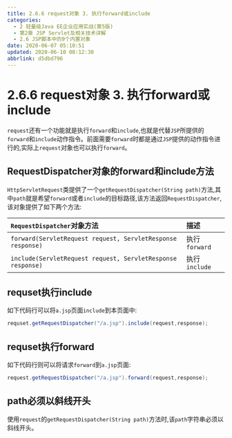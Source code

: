 ```yaml
---
title: 2.6.6 request对象 3. 执行forward或include
categories: 
  - 2 轻量级Java EE企业应用实战(第5版)
  - 第2章 JSP Servlet及相关技术详解
  - 2.6 JSP脚本中的9个内置对象
date: 2020-06-07 05:10:51
updated: 2020-06-10 08:12:30
abbrlink: d5dbd796
---
```

# 2.6.6 request对象 3. 执行forward或include
`request`还有一个功能就是执行`forward`和`include`,也就是代替`JSP`所提供的`forward`和`include`动作指令。前面需要`forward`时都是通过`JSP`提供的动作指令进行的,实际上`request`对象也可以执行`forward`。
## RequestDispatcher对象的forward和include方法
`HttpServletRequest`类提供了一个`getRequestDispatcher(String path)`方法,其中`path`就是希望`forward`或者`include`的目标路径,该方法返回`RequestDispatcher`,该对象提供了如下两个方法:

|`RequestDispatcher`对象方法|描述|
|:---|:---|
|`forward(ServletRequest request, ServletResponse response)`|执行`forward`|
|`include(ServletRequest request, ServletResponse response)`|执行`include`|

## requset执行include
如下代码行可以将`a.jsp`页面`include`到本页面中:
```java
requset.getRequestDispatcher("/a.jsp").include(request,response);
```
## requset执行forward
如下代码行则可以将请求`forward`到`a.jsp`页面:
```java
request.getRequestDispatcher("/a.jsp").forward(request,response);
```
## path必须以斜线开头
使用`request`的`getRequestDispatcher(String path)`方法时,该`path`字符串必须以斜线开头。
